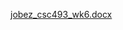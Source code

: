 [jobez_csc493_wk6.docx](https://github.com/CSC493-Computing-Design-Practicum/2023-fall-project-ZakJ26/files/12833923/jobez_csc493_wk6.docx)
